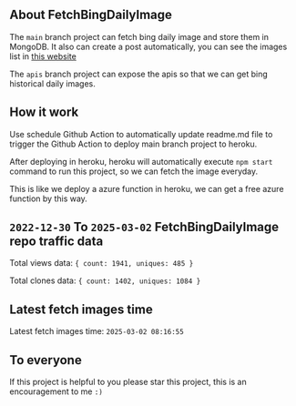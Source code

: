 ## About FetchBingDailyImage

The `main` branch project can fetch bing daily image and store them in MongoDB.
It also can create a post automatically, you can see the images list in [this website](https://oursalbum.netlify.app)

The `apis` branch project can expose the apis so that we can get bing historical daily images.

## How it work

Use schedule Github Action to automatically update readme.md file to trigger the Github Action to deploy main branch project to heroku.

After deploying in heroku, heroku will automatically execute `npm start` command to run this project, so we can fetch the image everyday.

This is like we deploy a azure function in heroku, we can get a free azure function by this way.

## `2022-12-30` To `2025-03-02` FetchBingDailyImage repo traffic data

Total views data: `{ count: 1941, uniques: 485 }`

Total clones data: `{ count: 1402, uniques: 1084 }`

## Latest fetch images time

Latest fetch images time: `2025-03-02 08:16:55`

## To everyone

If this project is helpful to you please star this project, this is an encouragement to me `:)`



